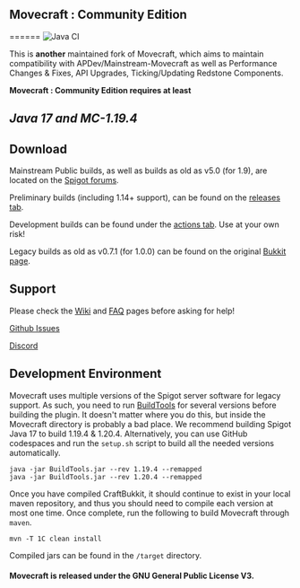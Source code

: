 ## Movecraft : Community Edition
======
![Java CI](https://github.com/APDevTeam/Movecraft/workflows/Java%20CI/badge.svg?branch=main)


This is **another** maintained fork of Movecraft, which aims to maintain compatibility with APDev/Mainstream-Movecraft as well as Performance Changes & Fixes, API Upgrades, Ticking/Updating Redstone Components.

**Movecraft : Community Edition requires at least**
## *Java 17 and MC-1.19.4*

## Download

Mainstream Public builds, as well as builds as old as v5.0 (for 1.9), are located on the [Spigot forums](https://www.spigotmc.org/resources/movecraft.31321/).

Preliminary builds (including 1.14+ support), can be found on the [releases tab](https://github.com/ccorp2002/Movecraft-CommunityEdition/releases).

Development builds can be found under the [actions tab](https://github.com/ccorp2002/Movecraft-CommunityEdition/actions?query=workflow%3A%22Java+CI%22).  Use at your own risk!

Legacy builds as old as v0.7.1 (for 1.0.0) can be found on the original [Bukkit page](https://dev.bukkit.org/projects/movecraft).

## Support
Please check the [Wiki](https://github.com/APDevTeam/Movecraft/wiki) and [FAQ](https://github.com/APDevTeam/Movecraft/wiki/Frequently-Asked-Questions) pages before asking for help!

[Github Issues](https://github.com/ccorp2002/Movecraft-CommunityEdition/issues)

[Discord](http://bit.ly/JoinAP-Dev)

## Development Environment
Movecraft uses multiple versions of the Spigot server software for legacy support.  As such, you need to run [BuildTools](https://www.spigotmc.org/wiki/buildtools/) for several versions before building the plugin.  It doesn't matter where you do this, but inside the Movecraft directory is probably a bad place.  We recommend building Spigot Java 17 to build 1.19.4 & 1.20.4. Alternatively, you can use GitHub codespaces and run the `setup.sh` script to build all the needed versions automatically.

```
java -jar BuildTools.jar --rev 1.19.4 --remapped
java -jar BuildTools.jar --rev 1.20.4 --remapped
```

Once you have compiled CraftBukkit, it should continue to exist in your local maven repository, and thus you should need to compile each version at most one time. Once complete, run the following to build Movecraft through `maven`.
```
mvn -T 1C clean install
```
Compiled jars can be found in the `/target` directory.

#### Movecraft is released under the GNU General Public License V3. 
